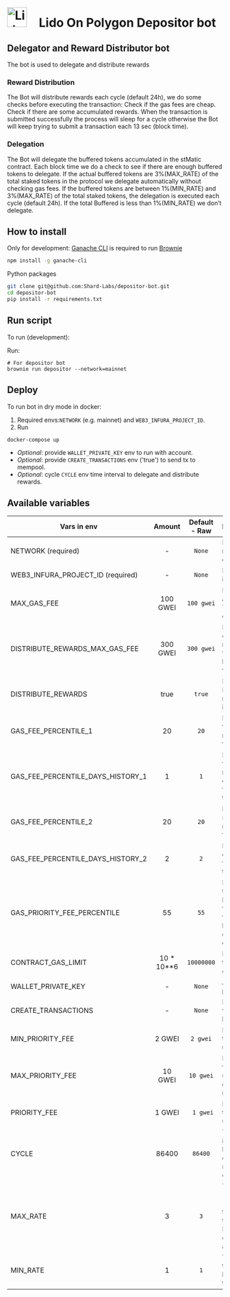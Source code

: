 # <img src="https://docs.lido.fi/img/logo.svg" alt="Lido" width="46"/> Lido On Polygon Depositor bot

## Delegator and Reward Distributor bot
The bot is used to delegate and distribute rewards

### Reward Distribution
The Bot will distribute rewards each cycle (default 24h), we do some checks before executing the transaction:
Check if the gas fees are cheap.
Check if there are some accumulated rewards.
When the transaction is submitted successfully the process will sleep for a cycle otherwise the Bot will keep trying to submit a transaction each 13 sec (block time).

### Delegation
The Bot will delegate the buffered tokens accumulated in the stMatic contract. Each block time we do a check to see if there are enough buffered tokens to delegate. If the actual buffered tokens are 3%(MAX_RATE) of the total staked tokens in the protocol we delegate automatically without checking gas fees. If the buffered tokens are between 1%(MIN_RATE) and 3%(MAX_RATE) of the total staked tokens, the delegation is executed each cycle (default 24h). If the total Buffered is less than 1%(MIN_RATE) we don’t delegate.

## How to install

Only for development: [Ganache CLI](https://github.com/trufflesuite/ganache-cli) is required to run [Brownie](https://github.com/eth-brownie/brownie)

```bash 
npm install -g ganache-cli
```

Python packages
```bash
git clone git@github.com:Shard-Labs/depositor-bot.git
cd depositor-bot
pip install -r requirements.txt
```

## Run script

To run (development):  

Run:  
```
# For depositor bot
brownie run depositor --network=mainnet
```

##  Deploy

To run bot in dry mode in docker:
1. Required envs:`NETWORK` (e.g. mainnet) and `WEB3_INFURA_PROJECT_ID`.
2. Run
```
docker-compose up
```
- *Optional*: provide `WALLET_PRIVATE_KEY` env to run with account.  
- *Optional*: provide `CREATE_TRANSACTIONS` env ('true') to send tx to mempool.
- *Optional*: cycle `CYCLE` env time interval to delegate and distribute rewards.

## Available variables 

| Vars in env                       |   Amount   | Default - Raw | Description                                                                                           |
|-----------------------------------|:----------:|:-------------:|:------------------------------------------------------------------------------------------------------|
| NETWORK (required)                |     -      |    `None`     | Network (e.g. mainnet, goerli)                                                                        |
| WEB3_INFURA_PROJECT_ID (required) |     -      |    `None`     | Project ID in infura                                                                                  |
| MAX_GAS_FEE                       |  100 GWEI  |  `100 gwei`   | Bot will wait for a lower price. Treshold for gas_fee                                                 |
| DISTRIBUTE_REWARDS_MAX_GAS_FEE    |  300 GWEI  |  `300 gwei`   | Bot will distribute rewards if the for gas_fee is less than this value                                |
| DISTRIBUTE_REWARDS                |    true    |    `true`     | If true Distribute rewards else ignore                                                                |
| GAS_FEE_PERCENTILE_1              |     20     |     `20`      | Percentile for first recommended fee calculation                                                      |
| GAS_FEE_PERCENTILE_DAYS_HISTORY_1 |     1      |      `1`      | Percentile for first recommended calculates from N days of the fee history                            |
| GAS_FEE_PERCENTILE_2              |     20     |     `20`      | Percentile for second recommended fee calculation                                                     |
| GAS_FEE_PERCENTILE_DAYS_HISTORY_2 |     2      |      `2`      | Percentile calculates from N days of the fee history                                                  |
| GAS_PRIORITY_FEE_PERCENTILE       |     55     |     `55`      | Priority transaction will be N percentile from priority fees in last block (min 2 gwei - max 10 gwei) |
| CONTRACT_GAS_LIMIT                | 10 * 10**6 |  `10000000`   | Default transaction gas limit                                                                         |
| WALLET_PRIVATE_KEY                |     -      |    `None`     | Account private key                                                                                   |
| CREATE_TRANSACTIONS               |     -      |    `None`     | If `true` then tx will be send to blockchain                                                          |
| MIN_PRIORITY_FEE                  |   2 GWEI   |   `2 gwei`    | Min priority fee that will be used in tx                                                              |
| MAX_PRIORITY_FEE                  |  10 GWEI   |   `10 gwei`   | Max priority fee that will be used in tx (4 gwei recommended)                                         |
| PRIORITY_FEE                      |   1 GWEI   |   ` 1 gwei`   | Priority fee that will be used in tx                                                                  |
| CYCLE                             |   86400    |    `86400`    | The time interval between each delegation and reward distribution                                     |
| MAX_RATE                          |     3      |     `3`       | The ratio (totalBuffered * 100 / totalStaked), if the ratio > MAX_RATIO delegate automatically        |
| MIN_RATE                          |     1      |     `1`       | The min ratio to delegate the buffered tokens                                                         |

